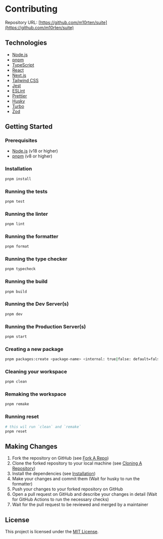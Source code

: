 # Contributing

Repository URL: [https://github.com/m10rten/suite](https://github.com/m10rten/suite)

## Technologies

- [Node.js](https://nodejs.org/en/)
- [pnpm](https://pnpm.io/)
- [TypeScript](https://www.typescriptlang.org/)
- [React](https://reactjs.org/)
- [Next.js](https://nextjs.org/)
- [Tailwind CSS](https://tailwindcss.com/)
- [Jest](https://jestjs.io/)
- [ESLint](https://eslint.org/)
- [Prettier](https://prettier.io/)
- [Husky](https://typicode.github.io/husky/#/)
- [Turbo](https://turbo.build/)
- [Zod](https://zod.dev/)

## Getting Started

### Prerequisites

- [Node.js](https://nodejs.org/en/) (v18 or higher)
- [pnpm](https://pnpm.io/) (v8 or higher)

### Installation

```sh
pnpm install
```

### Running the tests

```sh
pnpm test
```

### Running the linter

```sh
pnpm lint
```

### Running the formatter

```sh
pnpm format
```

### Running the type checker

```sh
pnpm typecheck
```

### Running the build

```sh
pnpm build
```

### Running the Dev Server(s)

```sh
pnpm dev
```

### Running the Production Server(s)

```sh
pnpm start
```

### Creating a new package

```sh
pnpm packages:create <package-name> <internal: true|false: default=false>
```

### Cleaning your workspace

```sh
pnpm clean
```

### Remaking the workspace

```sh
pnpm remake
```

### Running reset

```sh
# this wil run `clean` and `remake`
pnpm reset
```

## Making Changes

1. Fork the repository on GitHub (see [Fork A Repo](https://docs.github.com/en/get-started/quickstart/fork-a-repo))
2. Clone the forked repository to your local machine (see [Cloning A Repository](https://docs.github.com/en/get-started/quickstart/fork-a-repo#cloning-a-repository))
3. Install the dependencies (see [Installation](#installation))
4. Make your changes and commit them (Wait for husky to run the formatter)
5. Push your changes to your forked repository on GitHub
6. Open a pull request on GitHub and describe your changes in detail (Wait for GitHub Actions to run the necessary checks)
7. Wait for the pull request to be reviewed and merged by a maintainer

## License

This project is licensed under the [MIT License](LICENSE).
